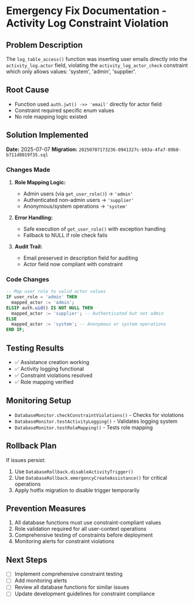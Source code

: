 # Emergency Fix Documentation - Activity Log Constraint Violation

## Problem Description
The `log_table_access()` function was inserting user emails directly into the `activity_log.actor` field, violating the `activity_log_actor_check` constraint which only allows values: 'system', 'admin', 'supplier'.

## Root Cause
- Function used `auth.jwt() ->> 'email'` directly for actor field
- Constraint required specific enum values
- No role mapping logic existed

## Solution Implemented
**Date:** 2025-07-07
**Migration:** `20250707173236-0941327c-b93a-4fa7-89b8-b711d8019f35.sql`

### Changes Made
1. **Role Mapping Logic:**
   - Admin users (via `get_user_role()`) → `'admin'`
   - Authenticated non-admin users → `'supplier'`
   - Anonymous/system operations → `'system'`

2. **Error Handling:**
   - Safe execution of `get_user_role()` with exception handling
   - Fallback to NULL if role check fails

3. **Audit Trail:**
   - Email preserved in description field for auditing
   - Actor field now compliant with constraint

### Code Changes
```sql
-- Map user role to valid actor values
IF user_role = 'admin' THEN
  mapped_actor := 'admin';
ELSIF auth.uid() IS NOT NULL THEN
  mapped_actor := 'supplier'; -- Authenticated but not admin
ELSE
  mapped_actor := 'system'; -- Anonymous or system operations
END IF;
```

## Testing Results
- ✅ Assistance creation working
- ✅ Activity logging functional
- ✅ Constraint violations resolved
- ✅ Role mapping verified

## Monitoring Setup
- `DatabaseMonitor.checkConstraintViolations()` - Checks for violations
- `DatabaseMonitor.testActivityLogging()` - Validates logging system
- `DatabaseMonitor.testRoleMapping()` - Tests role mapping

## Rollback Plan
If issues persist:
1. Use `DatabaseRollback.disableActivityTrigger()`
2. Use `DatabaseRollback.emergencyCreateAssistance()` for critical operations
3. Apply hotfix migration to disable trigger temporarily

## Prevention Measures
1. All database functions must use constraint-compliant values
2. Role validation required for all user-context operations
3. Comprehensive testing of constraints before deployment
4. Monitoring alerts for constraint violations

## Next Steps
- [ ] Implement comprehensive constraint testing
- [ ] Add monitoring alerts
- [ ] Review all database functions for similar issues
- [ ] Update development guidelines for constraint compliance
